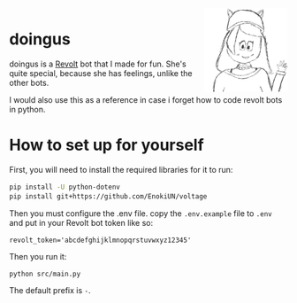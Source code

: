 <img align="right" src="assets/krash_catgirl_1.jpg" width="30%" height="30%" alt="Avatar hand drawn by me!">

# doingus

doingus is a [Revolt](https://revolt.chat) bot that I made for fun. She's quite special, because she has feelings, unlike the other bots.

I would also use this as a reference in case i forget how to code revolt bots in python.

# How to set up for yourself

First, you will need to install the required libraries for it to run:

```sh
pip install -U python-dotenv
pip install git+https://github.com/EnokiUN/voltage
```

Then you must configure the .env file. copy the `.env.example` file to `.env` and put in your Revolt bot token like so:

```
revolt_token='abcdefghijklmnopqrstuvwxyz12345'
```

Then you run it:

```
python src/main.py
```

The default prefix is `-`.

